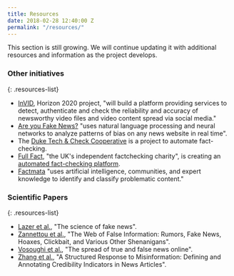 ```yaml
---
title: Resources
date: 2018-02-28 12:40:00 Z
permalink: "/resources/"
---
```


<div class="alert alert-primary">This section is still growing. We will continue updating it with additional resources and information as the project develops.</div>


### Other initiatives

{: .resources-list}
- [InVID](http://www.invid-project.eu), Horizon 2020 project, "will build a platform providing services to detect, authenticate and check the reliability and accuracy of newsworthy video files and video content spread via social media."
- [Are you Fake News?](http://www.areyoufakenews.com) "uses natural language processing and neural networks to analyze patterns of bias on any news website in real time".
- The [Duke Tech & Check Cooperative](https://reporterslab.org/tech-and-check/) is a project to automate fact-checking.
- [Full Fact](https://fullfact.org/), "the UK's independent factchecking charity", is creating an [automated fact-checking platform](https://www.poynter.org/news/step-toward-automation-full-fact-has-built-live-fact-checking-prototype).
- [Factmata](http://factmata.com) "uses artificial intelligence, communities, and expert knowledge to identify and classify problematic content."

### Scientific Papers

{: .resources-list}
- [Lazer et al.](http://science.sciencemag.org/content/359/6380/1094), "The science of fake news".
- [Zannettou et al.](https://arxiv.org/pdf/1804.03461.pdf), "The Web of False Information: Rumors, Fake News, Hoaxes, Clickbait, and Various Other Shenanigans".
- [Vosoughi et al.](http://science.sciencemag.org/content/359/6380/1146), "The spread of true and false news online".
- [Zhang et al.](http://people.csail.mit.edu/axz/papers/webconf_credco.pdf), "A Structured Response to Misinformation: Defining and Annotating Credibility Indicators in News Articles".

